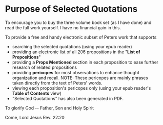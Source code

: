 # Purpose of Selected Quotations

To encourage you to buy the three volume book set (as I have done) and read the full work yourself. I have no financial gain in this.

To provide a free and handy electronic subset of Peters work that supports:
- searching the selected quotations (using your epub reader)
- providing an electronic list of all 206 propositions in the "**List of Propositions**"
- providing a **Props Mentioned** section in each proposition to ease further research of related propositions
- providing **pericopes** for most observations to enhance thought organization and recall. NOTE: These pericopes are mainly phrases taken directly from the text of Peters' words.
- viewing each proposition's pericopes only (using your epub reader's **Table of Contents** view)
- "Selected Quotations" has also been generated in PDF.

To glorify God -- Father, Son and Holy Spirit

Come, Lord Jesus
Rev. 22:20
